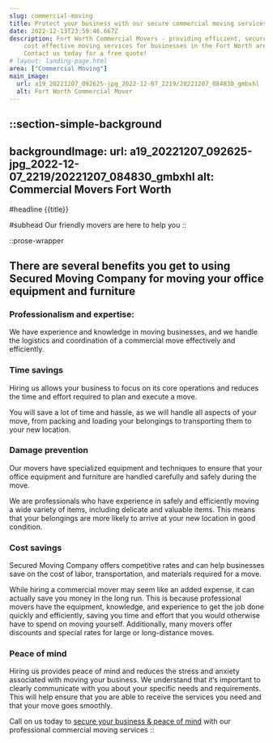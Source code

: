 ```yaml
---
slug: commercial-moving
title: Protect your business with our secure commercial moving services
date: 2022-12-13T23:59:46.667Z
description: Fort Worth Commercial Movers - providing efficient, secure, and
    cost effective moving services for businesses in the Fort Worth area.
    Contact us today for a free quote!
# layout: landing-page.html
area: ["Commercial Moving"]
main_image:
  url: a19_20221207_092625-jpg_2022-12-07_2219/20221207_084830_gmbxhl
  alt: Fort Worth Commercial Mover
---
```

::section-simple-background
---
backgroundImage:
  url: a19_20221207_092625-jpg_2022-12-07_2219/20221207_084830_gmbxhl
  alt: Commercial Movers Fort Worth
---
#headline
{{title}}

#subhead
 Our friendly movers are here to help you
::

::prose-wrapper
## There are several benefits you get to using Secured Moving Company for moving your office equipment and furniture

### Professionalism and expertise:

We have experience and knowledge in moving businesses, and we handle the logistics and coordination of a commercial move effectively and efficiently.

### Time savings

Hiring us allows your business to focus on its core operations and reduces the time and effort required to plan and execute a move.

You will save a lot of time and hassle, as we will handle all aspects of your move, from packing and loading your belongings to transporting them to your new location.

### Damage prevention

Our movers have specialized equipment and techniques to ensure that your office equipment and furniture are handled carefully and safely during the move.

We are professionals who have experience in safely and efficiently moving a wide variety of items, including delicate and valuable items. This means that your belongings are more likely to arrive at your new location in good condition.

### Cost savings

Secured Moving Company offers competitive rates and can help businesses save on the cost of labor, transportation, and materials required for a move.

While hiring a commercial mover may seem like an added expense, it can actually save you money in the long run. This is because professional movers have the equipment, knowledge, and experience to get the job done quickly and efficiently, saving you time and effort that you would otherwise have to spend on moving yourself. Additionally, many movers offer discounts and special rates for large or long-distance moves.

### Peace of mind

Hiring us provides peace of mind and reduces the stress and anxiety associated with moving your business. We understand that it‘s important to clearly communicate with you about your specific needs and requirements. This will help ensure that you are able to receive the services you need and that your move goes smoothly.

Call on us today to [secure your business & peace of mind](/contact-us/) with our professional commercial moving services
::